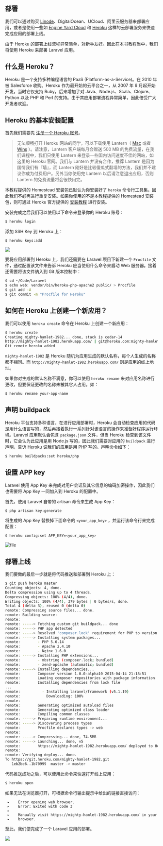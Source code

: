 ## 部署

我们可以通过购买 [Linode](https://www.linode.com/?r=3cfb2c09c29cf2b6e6c87cc1f71ffdc2f9ea5722
)、DigitalOcean、UCloud、阿里云服务器来部署应用，或者是使用一些如 [Engine Yard Cloud](http://engineyard.com/) 和 [Heroku](https://heroku.com) 这样的云部署服务来快速完成应用的部署上线。

由于 Heroku 的部署上线流程异常简单，对新手友好。因此在本书教程当中，我们将使用 Heroku 来部署 Laravel 应用。

## 什么是 Heroku？

Heroku 是一个支持多种编程语言的 PaaS (Platform-as-a-Service)。在 2010 年被 Salesforce 收购。Heroku 作为最开始的云平台之一，从 2007 年 6 月起开始开发，当时它仅支持 Ruby，后来增加了对 Java、Node.js、Scala、Clojure、Python 以及 PHP 和 Perl 的支持。由于其应用部署流程异常简单，因此倍受广大开发者欢迎。

## Heroku 的基本安装配置

首先我们需要先 [注册一个 Heroku 账号](http://signup.heroku.com/)。

> 无法顺畅打开 Heroku 网站的同学，可以下载使用 Lantern（ [Mac](https://pan.baidu.com/s/1slWENqH) 或者 [Wins](https://pan.baidu.com/s/1jH6o5sa#list/path=%2F) ）。请注意，Lantern 客户端每月会赠送 500 MB 的免费流量，在我们课程中，我们只使用 Lantern 来登录一些国内访问速度不佳的网站，如这里的 Heroku 官网。我们与 Lantern 并没有合作，推荐 Lantern 是因为国情我们有『墙』，而 Lantern 刚好是比较傻瓜式翻墙的方法，我们并不建议你成为付费用户。另外当你使用完 Lantern 以后请注意退出应用，否则 Lantern 的免费流量将会很快用完。

本教程提供的 Homestead 安装包已默认为你安装好了 `heroku` 命令行工具集，因此我们不必再进行重复安装。如果你使用的不是本教程提供的 Homestead 安装包，则可通过 Heroku 官方提供的 [安装教程](https://devcenter.heroku.com/articles/heroku-cli) 进行安装。

安装完成之后我们可以使用以下命令来登录你的 Heroku 账号：

```bash
$ heroku login
```

添加 SSH Key 到 Heroku 上：

```
$ heroku keys:add
```

<img class="rm-style" src="https://fsdhubcdn.phphub.org/uploads/images/201705/16/1/QIj2XArAX1.png" >

要将应用部署到 Heroku 上，我们还需要在 Laravel 项目下新建一个 `Procfile` 文件，通过配置该文件来告诉 Heroku 应当使用什么命令来启动 Web 服务器。接着还需要将该文件纳入到 Git 版本控制中：

```bash
$ cd ~/Code/Laravel
$ echo web: vendor/bin/heroku-php-apache2 public/ > Procfile
$ git add -A
$ git commit -m "Procfile for Heroku"
```

## 如何在 Heroku 上创建一个新应用？

我们可以使用 `heroku create` 命令在 Heroku 上创建一个新应用：

```bash
$ heroku create
Creating mighty-hamlet-1982... done, stack is cedar-14
http://mighty-hamlet-1982.herokuapp.com/ | git@heroku.com:mighty-hamlet-1982.git
Git remote heroku added
```

`mighty-hamlet-1982` 是 Heroku 随机为应用生成的默认名称，每个人生成的名称都不相同。而 `http://mighty-hamlet-1982.herokuapp.com/` 则是应用的线上地址。

如果你对生成的默认名称不满意，你可以使用 `heroku rename` 来对应用名称进行更改，但要保证更改的名称未被其它人占用。如：

```bash
$ heroku rename your-app-name
```

## 声明 buildpack

Heroku 平台支持多种语言，在进行应用部署时，Heroku 会自动检查应用的代码是用什么语言写的，然后再接着执行一系列针对该语言的操作来准备好程序运行环境。Laravel 应用默认会包含 `package.json` 文件，但当 Heroku 检查到该文件时，它会认为此应用是用 Node.js 写的，因此我们需要对应用的 `buildpack` 进行声明，告诉 Heroku 说我们的应用是用 PHP 写的。声明命令如下：

```bash
$ heroku buildpacks:set heroku/php
```

## 设置 APP key

Laravel 使用 App Key 来完成对用户会话及其它信息的编码加密操作，因此我们也需要将 App Key 一同加入到 Heroku 的配置中。

首先，使用 Laravel 自带的 artisan 命令来生成 App Key：

```bash
$ php artisan key:generate
```

将生成的 App Key 替换掉下面命令的 `<your_app_key>` ，并运行该命令行来完成配置：

```bash
$ heroku config:set APP_KEY=<your_app_key>
```

![file](https://fsdhubcdn.phphub.org/uploads/images/201709/11/1/XqsflFsGe5.png)

## 部署上线

我们要做的最后一步就是将代码推送和部署到 Heroku 上：

```bash
$ git push heroku master
Counting objects: 4, done.
Delta compression using up to 4 threads.
Compressing objects: 100% (4/4), done.
Writing objects: 100% (4/4), 379 bytes | 0 bytes/s, done.
Total 4 (delta 3), reused 0 (delta 0)
remote: Compressing source files... done.
remote: Building source:
remote:
remote: -----> Fetching custom git buildpack... done
remote: -----> PHP app detected
remote: -----> Resolved 'composer.lock' requirement for PHP to version 5.6.14.
remote: -----> Installing system packages...
remote:        - PHP 5.6.14
remote:        - Apache 2.4.10
remote:        - Nginx 1.6.0
remote: -----> Installing PHP extensions...
remote:        - mbstring (composer.lock; bundled)
remote:        - zend-opcache (automatic; bundled)
remote: -----> Installing dependencies...
remote:        Composer version 1.0.0-alpha10 2015-04-14 21:18:51
remote:        Loading composer repositories with package information
remote:        Installing dependencies from lock file
...
remote:          - Installing laravel/framework (v5.1.19)
remote:            Downloading: 100%
remote:
remote:        Generating optimized autoload files
remote:        Generating optimized class loader
remote:        Compiling common classes
remote: -----> Preparing runtime environment...
remote: -----> Discovering process types
remote:        Procfile declares types -> web
remote:
remote: -----> Compressing... done, 74.5MB
remote: -----> Launching... done, v5
remote:        https://mighty-hamlet-1982.herokuapp.com/ deployed to Heroku
remote:
remote: Verifying deploy... done.
To https://git.heroku.com/mighty-hamlet-1982.git
   1eb2be6..1b70999  master -> master
```

代码推送成功之后，可以使用此命令来快速打开线上应用：

```bash
$ heroku open
```

如果无法在浏览器打开，可根据命令行输出提示中给出的链接直接访问：

```
 ▸    Error opening web browser.
 ▸    Error: Exited with code 3
 ▸
 ▸    Manually visit https://mighty-hamlet-1982.herokuapp.com/ in your
 ▸    browser.
```

至此，我们便完成了一个 Laravel 应用的部署。

<img class="rm-style" src="https://fsdhubcdn.phphub.org/uploads/images/201705/16/1/56lnHBkV1a.png" >